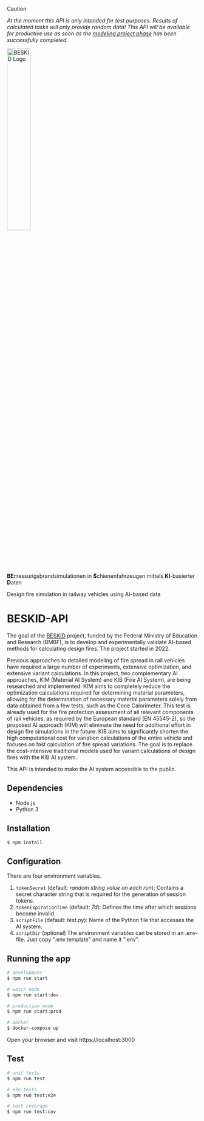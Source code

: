> [!CAUTION]
> *At the moment this API is only intended for test purposes. Results of calculated tasks will only provide random data!*
> *This API will be available for productive use as soon as the <a href="https://www.beskid-projekt.de/en/projekt/modellierung">modeling project phase</a> has been successfully completed.*

<img src="https://www.beskid-projekt.de/@@project-logo/Logo_text_500px.png" width="35%" alt="BESKID Logo"/><br>

**BE**messungsbrandsimulationen in **S**chienenfahrzeugen mittels **KI**-basierter **D**aten

Design fire simulation in railway vehicles using AI-based data

# BESKID-API
The goal of the [BESKID](https://www.beskid-projekt.de/en) project, funded by the Federal Ministry of Education and Research (BMBF), is to develop and experimentally validate AI-based methods for calculating design fires. The project started in 2022.

Previous approaches to detailed modeling of fire spread in rail vehicles have required a large number of experiments, extensive optimization, and extensive variant calculations. In this project, two complementary AI approaches, KIM (Material AI System) and KIB (Fire AI System), are being researched and implemented. KIM aims to completely reduce the optimization calculations required for determining material parameters, allowing for the determination of necessary material parameters solely from data obtained from a few tests, such as the Cone Calorimeter. This test is already used for the fire protection assessment of all relevant components of rail vehicles, as required by the European standard (EN 45545-2), so the proposed AI approach (KIM) will eliminate the need for additional effort in design fire simulations in the future. KIB aims to significantly shorten the high computational cost for variation calculations of the entire vehicle and focuses on fast calculation of fire spread variations. The goal is to replace the cost-intensive traditional models used for variant calculations of design fires with the KIB AI system.

This API is intended to make the AI system accessible to the public.

## Dependencies
- Node.js
- Python 3

## Installation

```bash
$ npm install
```

## Configuration
There are four environment variables.
1. `tokenSecret` (default: *random string value on each run*): Contains a secret character string that is required for the generation of session tokens.
2. `tokenExpirationTime` (default: *7d*): Defines the time after which sessions become invalid.
3. `scriptFile` (default: *test.py*): Name of the Python file that accesses the AI system.
4. `scriptDir` (optional)
The environment variables can be stored in an .env-file. Just copy ".env.template" and name it ".env".

## Running the app

```bash
# development
$ npm run start

# watch mode
$ npm run start:dev

# production mode
$ npm run start:prod

# docker
$ docker-compose up
```

Open your browser and visit https://localhost:3000

## Test

```bash
# unit tests
$ npm run test

# e2e tests
$ npm run test:e2e

# test coverage
$ npm run test:cov
```
